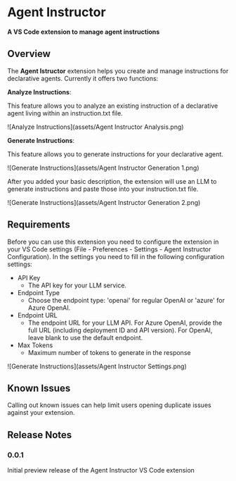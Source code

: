 # Agent Instructor 

**A VS Code extension to manage agent instructions**

## Overview

The **Agent Istructor** extension helps you create and manage instructions for declarative agents. 
Currently it offers two functions:

**Analyze Instructions**:

This feature allows you to analyze an existing instruction of a declarative agent living within an instruction.txt file.

![Analyze Instructions](assets/Agent Instructor Analysis.png)

**Generate Instructions**:

This feature allows you to generate instructions for your declarative agent.

![Generate Instructions](assets/Agent Instructor Generation 1.png)

After you added your basic description, the extension will use an LLM to generate instructions and paste those into your instruction.txt file.

![Generate Instructions](assets/Agent Instructor Generation 2.png)

## Requirements

Before you can use this extension you need to configure the extension in your VS Code settings (File - Preferences - Settings - Agent Instructor Configuration). In the settings you need to fill in the following configuration settings:

- API Key
  - The API key for your LLM service.
- Endpoint Type
  - Choose the endpoint type: 'openai' for regular OpenAI or 'azure' for Azure OpenAI.
- Endpoint URL
  - The endpoint URL for your LLM API. For Azure OpenAI, provide the full URL (including deployment ID and API version). For OpenAI, leave blank to use the default endpoint.
- Max Tokens
  - Maximum number of tokens to generate in the response

![Generate Instructions](assets/Agent Instructor Settings.png)

## Known Issues

Calling out known issues can help limit users opening duplicate issues against your extension.

## Release Notes

### 0.0.1

Initial preview release of the Agent Instructor VS Code extension

